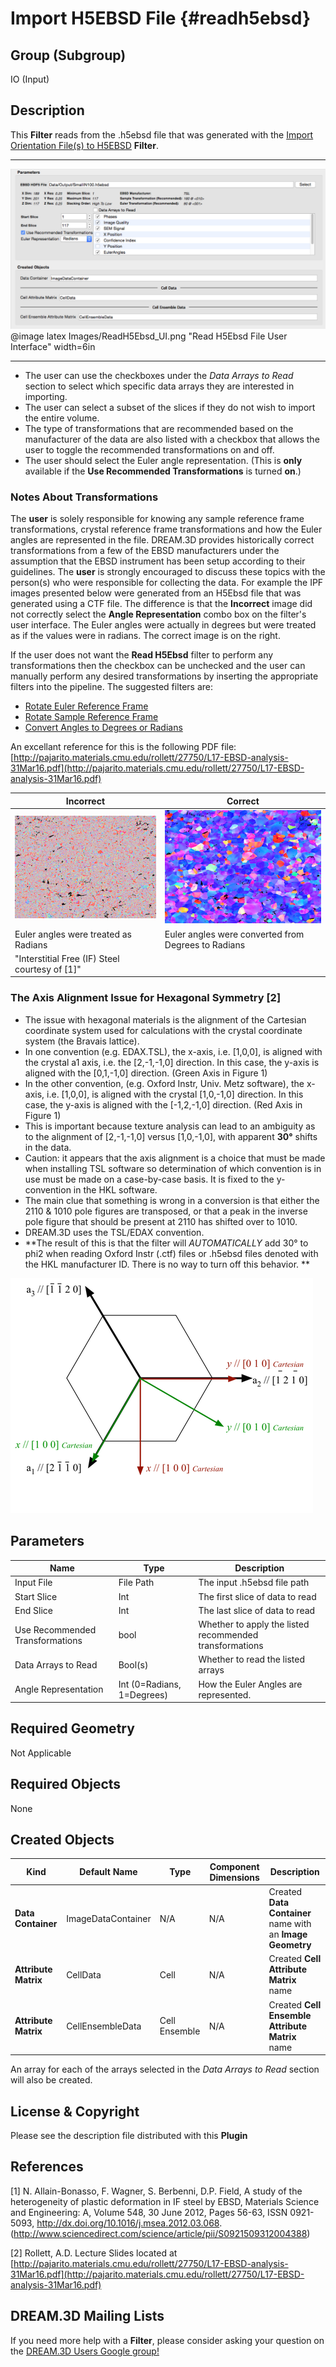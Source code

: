 Import H5EBSD File {#readh5ebsd}
=============

## Group (Subgroup) ##

IO (Input)

## Description ##

This **Filter** reads from the .h5ebsd file that was generated with the [Import Orientation File(s) to H5EBSD](ebsdtoh5ebsd.html) **Filter**. 

-----

![Read H5Ebsd File User Interface](Images/ReadH5Ebsd_UI.png)
@image latex Images/ReadH5Ebsd_UI.png "Read H5Ebsd File User Interface" width=6in

-----


+ The user can use the checkboxes under the _Data Arrays to Read_ section to select which specific data arrays they are interested in importing.
+ The user can select a subset of the slices if they do not wish to import the entire volume.
+ The type of transformations that are recommended based on the manufacturer of the data are also listed with a checkbox that allows the user to toggle the recommended transformations on and off.
+ The user should select the Euler angle representation. (This is **only** available if the **Use Recommended Transformations** is turned **on**.)

### Notes About Transformations ###

The **user** is solely responsible for knowing any sample reference frame transformations, crystal reference frame transformations and how the Euler angles are represented in the file. DREAM.3D provides historically correct transformations from a few of the EBSD manufacturers under the assumption that the EBSD instrument has been setup according to their guidelines. The **user** is strongly encouraged to discuss these topics with the person(s) who were responsible for collecting the data. For example the  IPF images presented below were generated from an H5Ebsd file that was generated using a CTF file. The difference is that the **Incorrect** image did not correctly select the **Angle Representation** combo box on the filter's user interface. The Euler angles were actually in degrees but were treated as if the values were in radians. The correct image is on the right.

If the user does not want the **Read H5Ebsd** filter to perform any transformations then the checkbox can be unchecked and the user can manually perform any desired transformations by inserting the appropriate filters into the pipeline. The suggested filters are:

+ [Rotate Euler Reference Frame](rotateeulerrefframe.html)
+ [Rotate Sample Reference Frame](rotatesamplerefframe.html)
+ [Convert Angles to Degrees or Radians](changeanglerepresentation.html)

An excellant reference for this is the following PDF file:
[http://pajarito.materials.cmu.edu/rollett/27750/L17-EBSD-analysis-31Mar16.pdf](http://pajarito.materials.cmu.edu/rollett/27750/L17-EBSD-analysis-31Mar16.pdf)


| Incorrect | Correct |
|---------|---------|
|![Read H5Ebsd File User Interface](Images/ReadH5Ebsd_Wrong.png) | ![Read H5Ebsd File User Interface](Images/ReadH5Ebsd_Right.png) |
| Euler angles were treated as Radians | Euler angles were converted from Degrees to Radians |
|"Interstitial Free (IF) Steel courtesy of [1]"| |

### The Axis Alignment Issue for Hexagonal Symmetry [2] ###

+ The issue with hexagonal materials is the alignment of the Cartesian coordinate system used for calculations with the crystal coordinate system (the Bravais lattice).
+ In one convention (e.g. EDAX.TSL), the x-axis, i.e. [1,0,0], is aligned with the crystal a1 axis, i.e. the [2,-1,-1,0] direction. In this case, the y-axis is aligned with the [0,1,-1,0] direction. (Green Axis in Figure 1)
+ In the other convention, (e.g. Oxford Instr, Univ. Metz software), the x-axis, i.e. [1,0,0], is aligned with the crystal [1,0,-1,0] direction. In this case, the y-axis is aligned with the [-1,2,-1,0] direction. (Red Axis in Figure 1)
+ This is important because texture analysis can lead to an ambiguity as to the alignment of [2,-1,-1,0] versus [1,0,-1,0], with apparent **30°** shifts in the data.
+ Caution: it appears that the axis alignment is a choice that must be made when installing TSL software so determination of which convention is in use must be made on a case-by-case basis. It is fixed to the y-convention in the HKL software.
+ The main clue that something is wrong in a conversion is that either the 2110 & 1010 pole figures are transposed, or that a peak in the inverse pole figure that should be present at 2110 has shifted over to 1010.
+ DREAM.3D uses the TSL/EDAX convention.
+ **The result of this is that the filter will _AUTOMATICALLY_ add 30° to phi2 when reading Oxford Instr (.ctf) files or .h5ebsd files denoted with the HKL manufacturer ID. There is no way to turn off this behavior. **

![Figure 1 showing TSL \& Oxford Instr. conventions.](Images/Hexagonal_Axis_Alignment.png)



## Parameters ##

| Name | Type | Description |
|------|------| ----------- |
| Input File | File Path | The input .h5ebsd file path |
| Start Slice | Int | The first slice of data to read |
| End Slice | Int | The last slice of data to read |
| Use Recommended Transformations | bool | Whether to apply the listed recommended transformations |
| Data Arrays to Read | Bool(s) | Whether to read the listed arrays |
| Angle Representation | Int (0=Radians, 1=Degrees) | How the Euler Angles are represented. |

## Required Geometry ##

Not Applicable

## Required Objects ##

None

## Created Objects ##

| Kind | Default Name | Type | Component Dimensions | Description |
|------|--------------|------|----------------------|-------------|
| **Data Container**  | ImageDataContainer | N/A | N/A    | Created **Data Container** name with an **Image Geometry** |
| **Attribute Matrix**  | CellData | Cell | N/A    | Created **Cell Attribute Matrix** name  |
| **Attribute Matrix**  | CellEnsembleData | Cell Ensemble | N/A    | Created **Cell Ensemble Attribute Matrix** name  |

An array for each of the arrays selected in the _Data Arrays to Read_ section will also be created.

## License & Copyright ##

Please see the description file distributed with this **Plugin**

## References ##

[1] N. Allain-Bonasso, F. Wagner, S. Berbenni, D.P. Field, A study of the heterogeneity of plastic deformation in IF steel by EBSD, Materials Science and Engineering: A, Volume 548, 30 June 2012, Pages 56-63, ISSN 0921-5093, http://dx.doi.org/10.1016/j.msea.2012.03.068.
(http://www.sciencedirect.com/science/article/pii/S0921509312004388)

[2] Rollett, A.D. Lecture Slides located at [http://pajarito.materials.cmu.edu/rollett/27750/L17-EBSD-analysis-31Mar16.pdf](http://pajarito.materials.cmu.edu/rollett/27750/L17-EBSD-analysis-31Mar16.pdf)


## DREAM.3D Mailing Lists ##

If you need more help with a **Filter**, please consider asking your question on the [DREAM.3D Users Google group!](https://groups.google.com/forum/?hl=en#!forum/dream3d-users)


